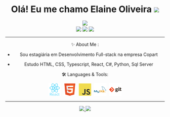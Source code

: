 <h1 align="center">
  Olá! Eu me chamo Elaine Oliveira <img src="https://media.giphy.com/media/hvRJCLFzcasrR4ia7z/giphy.gif" width="30px"/>
  
</h1>

<div id="header" align="center">
  <img src="https://media3.giphy.com/media/paTz7UZbPfTZFRYnnB/giphy.gif?cid=790b76116bbe1852ceb8451e9d26d240a60edc345e75c08a&rid=giphy.gif&ct=s" width="250"/>
</div>

<div align="center">
  <a href="https://www.instagram.com/eunjirina/" target="_blank"><img src="https://img.shields.io/badge/-Instagram-%23E4405F?style=for-the-badge&logo=instagram&logoColor=white" target="_blank"></a>
  <a href="https://www.linkedin.com/in/elaine-oliveira-449985162/" target="_blank"><img src="https://img.shields.io/badge/-LinkedIn-%230077B5?style=for-the-badge&logo=linkedin&logoColor=white" target="_blank"></a> 
  <a href="laned.oliveira1@gmail.com"><img src="https://img.shields.io/badge/-Gmail-%23333?style=for-the-badge&logo=gmail&logoColor=white" target="_blank"></a>
</div>

---
<div align="center">
  ✨ About Me :
  
  - Sou estagiária em Desenvolvimento Full-stack na empresa Copart

  - Estudo HTML, CSS, Typescript, React, C#, Python, Sql Server
  
  🛠️ Languages & Tools:
  <div>
    <img src="https://github.com/devicons/devicon/blob/master/icons/react/react-original-wordmark.svg" title="React" alt="React" width="40" height="40"/>&nbsp;
    <img src="https://github.com/devicons/devicon/blob/master/icons/html5/html5-original.svg" title="HTML5" alt="HTML" width="40" height="40"/>&nbsp;
    <img src="https://github.com/devicons/devicon/blob/master/icons/javascript/javascript-original.svg" title="JavaScript" alt="JavaScript" width="40" height="40"/>&nbsp;
    <img src="https://github.com/devicons/devicon/blob/master/icons/mysql/mysql-original-wordmark.svg" title="MySQL"  alt="MySQL" width="40" height="40"/>&nbsp;
    <img src="https://github.com/devicons/devicon/blob/master/icons/git/git-original-wordmark.svg" title="Git" **alt="Git" width="40" height="40"/>
  </div>
</div>

---

<div align="center">
  <a href="https://github.com/Lune1525">
    <img height="150em" src="https://github-readme-stats.vercel.app/api?username=Lune1525&count_private=true&include_all_commits=true&show_icons=true&theme=tokyonight&hide_border=false&show_owner=true"/>
    <img height="150em" src="https://github-readme-stats.vercel.app/api/top-langs/?username=Lune1525&theme=tokyonight&hide_border=false&&layout=compact"/>
  </a>
</div>

